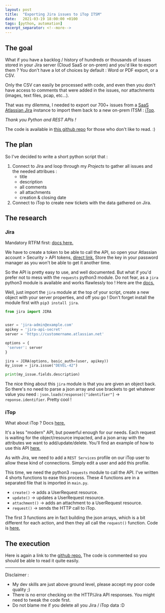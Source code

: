 ```yaml
---
layout: post
title:  "Exporting Jira issues to iTop ITSM"
date:   2021-03-19 18:00:00 +0100
tags: [python, automation]
excerpt_separator: <!--more-->
---
```


## The goal
What if you have a backlog / history of hundreds or thousands of issues stored in your Jira server (Cloud SaaS or on-prem) and you'd like to export them ? You don't have a lot of choices by default : Word or PDF export, or a CSV.

Only the CSV can easily be processed with code, and even then you don't have access to comments that were added in the issues, nor attachments (images, text files, pcap, etc...).

That was my dilemma, I needed to export our 700+ issues from a [SaaS Atlassian Jira](https://www.atlassian.com/fr/software/jira) instance to import them back to a new on-prem ITSM : [iTop](https://www.itophub.io/page/about-itop).

*Thank you Python and REST APIs !*
<!--more-->

The code is available in [this github repo](https://github.com/nicosalvadore/jira2itop-tickets) for those who don't like to read. :)

## The plan
So I've decided to write a short python script that :
1. Connect to Jira and loop through my *Projects* to gather all issues and the needed attribues :
    - title
    - description
    - all comments
    - all attachments
    - creation & closing date
2. Connect to iTop to create new tickets with the data gathered on Jira.

## The research
### Jira
Mandatory RTFM first: [docs here.](https://developer.atlassian.com/cloud/jira/platform/rest/v3/intro/)

We have to create a token to be able to call the API, so open your Atlassian account > Security > API tokens, [direct link.](https://id.atlassian.com/manage-profile/security/api-tokens)
Store the key in your password manager as you won't be able to get it another time.

So the API is pretty easy to use, and well documented. But what if you'd prefer not to mess with the `requests` python3 module. Do not fear, as a `jira` python3 module is available and works flawlessly too ! Here are the [docs.](https://jira.readthedocs.io/en/master/examples.html)

Well, just import the `jira` module at the top of your script, create a new object with your server properties, and off you go ! Don't forget install the module first with `pip3 install jira`.

```python
from jira import JIRA


user = 'jira-admin@example.com'
apikey = 'jira-api-secret'
server = 'https://customername.atlassian.net'

options = {
 'server': server
}

jira = JIRA(options, basic_auth=(user, apikey))
my_issue = jira.issue("DEVEL-42")

print(my_issue.fields.description)
```

The nice thing about this `jira` module is that you are given an object back. So there's no need to parse a json array and use brackets to get whatever value you need : `json.loads(response)["identifier"]` -> `reponse.identifier`. Pretty cool !

### iTop
What about iTop ? Docs [here.](https://www.itophub.io/wiki/page?id=2_7_0%3Aadvancedtopics%3Arest_json)

It's a less "modern" API, but powerful enough for our needs. Each request is waiting for the object/resource impacted, and a json array with the attributes we want to add/update/delete.
You'll find an example of how to use this API [here.](https://www.itophub.io/wiki/page?id=2_7_0%3Aadvancedtopics%3Acreate_ticket#using_python)

As with Jira, we need to add a `REST Services` profile on our iTop user to allow these kind of connections. Simply edit a user and add this profile.

This time, we need the python3 `requests` module to call the API. I've written 4 shorts functions to ease this process. These 4 functions are in a separated file that is imported in `main.py`.
- `create()` -> adds a UserRequest resource.
- `update()` -> updates a UserRequest resource.
- `attachment()` -> adds an attachment to a UserRequest resource.
- `request()` -> sends the HTTP call to iTop.

The first 3 functions are in fact building the json arrays, which is a bit different for each action, and then they all call the `request()` function. Code is [here.](https://github.com/nicosalvadore/jira2itop-tickets/blob/main/itop.py)

## The execution
Here is again a link to the [github repo.](https://github.com/nicosalvadore/jira2itop-tickets)
The code is commented so you should be able to read it quite easily.

---
Disclaimer :
- My dev skills are just above ground level, please accept my poor code quality ;)
- There is no error checking on the HTTP/Jira API responses. You might need to tweak the code first.
- Do not blame me if you delete all you Jira / iTop data :D